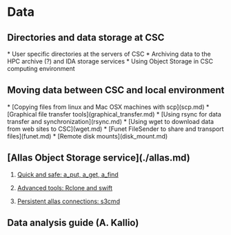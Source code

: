 <h1>Data</h1>

<h2>Directories and data storage at CSC</h2>
* User specific directories at the servers of CSC 
* Archiving data to the HPC archive (?) and IDA storage services 
* Using Object Storage in CSC computing environment 

<h2>Moving data between CSC and local environment</h2>
* [Copying files from linux and Mac OSX machines with scp](scp.md) 
* [Graphical file transfer tools](graphical_transfer.md) 
* [Using rsync for data transfer and synchronization](rsync.md)
* [Using wget to download data from web sites to CSC](wget.md)
* [Funet FileSender to share and transport files](funet.md)
* [Remote disk mounts](disk_mount.md) 

    
<h2>[Allas Object Storage service](./allas.md)</h2>

 1.  [Quick and safe: a_put, a_get, a_find](./a_commands.md)

 2.  [Advanced tools: Rclone and swift](./rclone.md)

 3.  [Persistent allas connections: s3cmd](./s3cmd.md)

<h2>Data analysis guide (A. Kallio)</h2>
